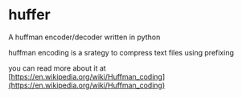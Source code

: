 # huffer

A huffman encoder/decoder written in python

huffman encoding is a srategy to compress text files using prefixing

you can read more about it at [https://en.wikipedia.org/wiki/Huffman_coding](https://en.wikipedia.org/wiki/Huffman_coding)
